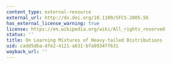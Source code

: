 ```yaml
---
content_type: external-resource
external_url: http://dx.doi.org/10.1109/SFCS.2005.56
has_external_license_warning: true
license: https://en.wikipedia.org/wiki/All_rights_reserved
status: ''
title: On Learning Mixtures of Heavy-tailed Distributions
uid: cadd5dba-dfe2-4121-a631-bfa9934ff631
wayback_url: ''
---
```

